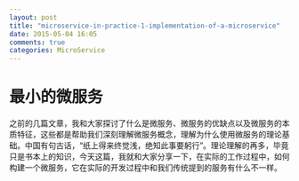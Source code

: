 ```yaml
---
layout: post
title: "microservice-in-practice-1-implementation-of-a-microservice"
date: 2015-05-04 16:05
comments: true
categories: MicroService
---
```


# 最小的微服务

   之前的几篇文章，我和大家探讨了什么是微服务、微服务的优缺点以及微服务的本质特征，这些都是帮助我们深刻理解微服务概念，理解为什么使用微服务的理论基础。中国有句古话，“纸上得来终觉浅，绝知此事要躬行”。理论理解的再多，毕竟只是书本上的知识，今天这篇，我就和大家分享一下，在实际的工作过程中，如何构建一个微服务，它在实际的开发过程中和我们传统提到的服务有什么不一样。

   	

